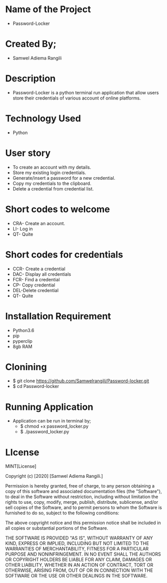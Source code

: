 # Name of the Project
* Password-Locker

# Created By;
* Samwel Adiema Rangili

# Description
* Password-Locker is a python terminal run application that allow users store their credentials of various account of online platforms.

# Technology Used
* Python

# User story
* To create an account with my details.
* Store my existing login credentials.
* Generate/insert a password for a new credential.
* Copy my credentials to the clipboard.
* Delete a credential from credential list.

# Short codes to welcome
* CRA- Create an account.
* LI- Log in
* QT- Quite

# Short codes for credentials
* CCR- Create a credential
* DAC- Display all credentials
* FCR- Find a credential
* CP- Copy credential
* DEL-Delete credential
* QT- Quite

# Installation Requirement
* Python3.6
* pip
* pyperclip
* 8gb RAM

# Clonining
* $ git clone https://github.com/Samwelrangili/Password-locker.git
* $ cd Password-locker

# Running Application
* Application can be run in terminal by;
    * $ chmod +x password_locker.py
    * $ ./password_locker.py


# LIcense
MINT[License]

Copyright (c) [2020] [Samwel Adiema Rangili.]

Permission is hereby granted, free of charge, to any person obtaining a copy of this software and associated documentation files (the "Software"), to deal in the Software without restriction, including without limitation the rights to use, copy, modify, merge, publish, distribute, sublicense, and/or sell copies of the Software, and to permit persons to whom the Software is furnished to do so, subject to the following conditions:

The above copyright notice and this permission notice shall be included in all copies or substantial portions of the Software.

THE SOFTWARE IS PROVIDED "AS IS", WITHOUT WARRANTY OF ANY KIND, EXPRESS OR IMPLIED, INCLUDING BUT NOT LIMITED TO THE WARRANTIES OF MERCHANTABILITY, FITNESS FOR A PARTICULAR PURPOSE AND NONINFRINGEMENT. IN NO EVENT SHALL THE AUTHORS OR COPYRIGHT HOLDERS BE LIABLE FOR ANY CLAIM, DAMAGES OR OTHER LIABILITY, WHETHER IN AN ACTION OF CONTRACT, TORT OR OTHERWISE, ARISING FROM, OUT OF OR IN CONNECTION WITH THE SOFTWARE OR THE USE OR OTHER DEALINGS IN THE SOFTWARE.